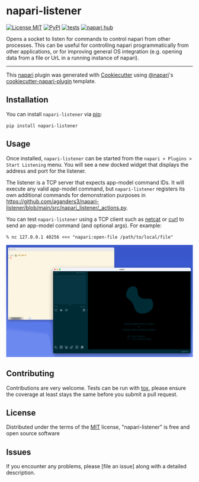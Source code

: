 # napari-listener

[![License MIT](https://img.shields.io/pypi/l/napari-listener.svg?color=green)](https://github.com/aganders3/napari-listener/raw/main/LICENSE)
[![PyPI](https://img.shields.io/pypi/v/napari-listener.svg?color=green)](https://pypi.org/project/napari-listener)
[![tests](https://github.com/aganders3/napari-listener/workflows/tests/badge.svg)](https://github.com/aganders3/napari-listener/actions)
[![napari hub](https://img.shields.io/endpoint?url=https://api.napari-hub.org/shields/napari-listener)](https://napari-hub.org/plugins/napari-listener)

Opens a socket to listen for commands to control napari from other processes.
This can be useful for controlling napari programmatically from other
applications, or for improving general OS integration (e.g. opening data from a
file or UrL in a running instance of napari).

----------------------------------

This [napari] plugin was generated with [Cookiecutter] using [@napari]'s
[cookiecutter-napari-plugin] template.

## Installation

You can install `napari-listener` via [pip]:

    pip install napari-listener

## Usage

Once installed, `napari-listener` can be started from the `napari > Plugins >
Start Listening` menu. You will see a new docked widget that displays the
address and port for the listener.

The listener is a TCP server that expects app-model command IDs. It will
execute any valid app-model command, but `napari-listener` registers its own
additional commands for demonstration purposes in
https://github.com/aganders3/napari-listener/blob/main/src/napari_listener/_actions.py.

You can test `napari-listener` using a TCP client such as
[netcat](https://linux.die.net/man/1/nc) or
[curl](https://curl.se/docs/manpage.html) to send an app-model command (and
optional args). For example:

```shell
% nc 127.0.0.1 40256 <<< "napari:open-file /path/to/local/file"
```

<img src="napari-listener-demo.gif" alt="quick demo of napari-listener">

## Contributing

Contributions are very welcome. Tests can be run with [tox], please ensure
the coverage at least stays the same before you submit a pull request.

## License

Distributed under the terms of the [MIT] license,
"napari-listener" is free and open source software

## Issues

If you encounter any problems, please [file an issue] along with a detailed
description.

[napari]: https://github.com/napari/napari
[Cookiecutter]: https://github.com/audreyr/cookiecutter
[@napari]: https://github.com/napari
[MIT]: http://opensource.org/licenses/MIT
[cookiecutter-napari-plugin]: https://github.com/napari/cookiecutter-napari-plugin

[napari]: https://github.com/napari/napari
[tox]: https://tox.readthedocs.io/en/latest/
[pip]: https://pypi.org/project/pip/
[PyPI]: https://pypi.org/
